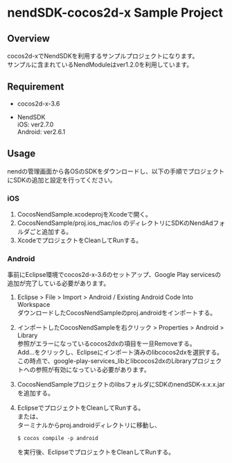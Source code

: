 nendSDK-cocos2d-x Sample Project
==================
## Overview
cocos2d-xでNendSDKを利用するサンプルプロジェクトになります。  
サンプルに含まれているNendModuleはver1.2.0を利用しています。

## Requirement

* cocos2d-x-3.6

* NendSDK  
iOS: ver2.7.0  
Android: ver2.6.1

## Usage
nendの管理画面から各OSのSDKをダウンロードし、以下の手順でプロジェクトにSDKの追加と設定を行ってください。
### iOS  
1. CocosNendSample.xcodeprojをXcodeで開く。
2. CocosNendSample/proj.ios_mac/ios のディレクトリにSDKのNendAdフォルダごと追加する。
3. XcodeでプロジェクトをCleanしてRunする。

### Android  
事前にEclipse環境でcocos2d-x-3.6のセットアップ、Google Play servicesの追加が完了している必要があります。

1. Eclipse > File > Import > Android / Existing Android Code Into Workspace  
ダウンロードしたCocosNendSampleのproj.androidをインポートする。

2. インポートしたCocosNendSampleを右クリック > Properties > Android > Library  
参照がエラーになっているcocos2dxの項目を一旦Removeする。  
Add...をクリックし、Eclipseにインポート済みのlibcocos2dxを選択する。  
この時点で、google-play-services_libとlibcocos2dxのLibraryプロジェクトへの参照が有効になっている必要があります。

3. CocosNendSampleプロジェクトのlibsフォルダにSDKのnendSDK-x.x.x.jarを追加する。

4. EclipseでプロジェクトをCleanしてRunする。  
   または、  
   ターミナルからproj.androidディレクトリに移動し、
   ```
   $ cocos compile -p android
   ```
   を実行後、EclipseでプロジェクトをCleanしてRunする。
